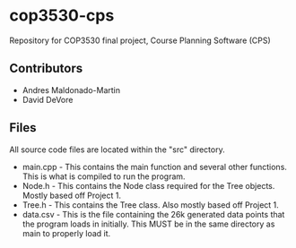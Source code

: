 # cop3530-cps
Repository for COP3530 final project, Course Planning Software (CPS)

## Contributors ##
* Andres Maldonado-Martin
* David DeVore

## Files ##
All source code files are located within the "src" directory.
* main.cpp - This contains the main function and several other functions. This is what is compiled to run the program.
* Node.h - This contains the Node class required for the Tree objects. Mostly based off Project 1.
* Tree.h - This contains the Tree class. Also mostly based off Project 1.
* data.csv - This is the file containing the 26k generated data points that the program loads in initially. This MUST be in the same directory as main to properly load it.
